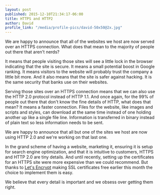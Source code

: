 ```yaml
---
layout: post
published: 2015-12-10T21:34:17-06:00
title: HTTPS and HTTP2
author: David
profile_link: "/media/profile-pics/david-50x50@2x.jpg"
---
```

We are happy to announce that all of the websites we host are now served over an HTTPS connection. What does that mean to the majority of people out there that aren't nerds? 

It means that people visiting those sites will see a little lock in the browser indicating that the site is secure. It means a small potential boost in Google ranking. It means visitors to the website will probably trust the company a little bit more. And it also means that the site is safer against hacking. It is the same security that banks use on their websites.

Serving those sites over an HTTPS connection means that we can also use the HTTP 2.0 protocol instead of HTTP 1.1. And once again, for the 99% of people out there that don't know the fine details of HTTP, what does that mean? It means a faster connection. Files for the website, like images and scripts and styles, can download at the same time instead of one holding another up like a single file line. Information is transferred in binary instead of plain text so less information needs to be sent.

We are happy to announce that all but one of the sites we host are now using HTTP 2.0 and we're working on that last one.

In the grand scheme of having a website, marketing it, ensuring it is setup for search engine optimization, and that it is intuitive to customers, HTTPS and HTTP 2.0 are tiny details. And until recently, setting up the certificates for an HTTPS site were more expensive than we could recommend. But thanks to [Let's Encrypt](https://letsencrypt.org) making SSL certificates free earlier this month the choice to implement them is easy. 

We believe that every detail is important and we obsess over getting them right.